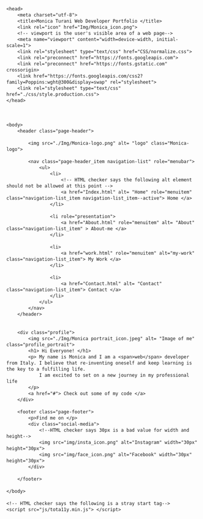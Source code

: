 <!DOCTYPE html>

<html>
        
    <head>
        <meta charset="utf-8">
        <title>Monica Turani Web Developer Portfolio </title>
        <link rel="icon" href="Img/Monica_icon.png">
        <!-- viewport is the user's visible area of a web page-->
        <meta name="viewport" content="width=device-width, initial-scale=1">
        <link rel="stylesheet" type="text/css" href="CSS/normalize.css">
        <link rel="preconnect" href="https://fonts.googleapis.com">
        <link rel="preconnect" href="https://fonts.gstatic.com" crossorigin>
        <link href="https://fonts.googleapis.com/css2?family=Poppins:wght@300&display=swap" rel="stylesheet">
        <link rel="stylesheet" type="text/css" href="./css/style.production.css">
    </head>

    

    <body>
        <header class="page-header">

            <img src="./Img/Monica-logo.png" alt= "logo" class="Monica-logo">
        
            <nav class="page-header_item navigation-list" role="menubar"> 
                <ul>
                    <li>
                        <!-- HTML checker says the following alt element should not be allowed at this point -->
                        <a href="Index.html" alt= "Home" role="menuitem" class="navigation-list_item navigation-list_item--active"> Home </a>
                    </li>
                    
                    <li role="presentation">
                        <a href="About.html" role="menuitem" alt= "About" class="navigation-list_item" > About-me </a>     
                    </li>

                    <li>
                        <a href="work.html" role="menuitem" alt="my-work" class="navigation-list_item"> My Work </a>
                    </li>
        
                    <li>
                        <a href="Contact.html" alt= "Contact" class="navigation-list_item"> Contact </a>
                    </li>
                </ul>    
            </nav>
        </header>
    

        <div class="profile">
            <img src="./Img/Monica portrait_icon.jpeg" alt= "Image of me" class="profile_portrait">
            <h1> Hi Everyone! </h1>
            <p> My name is Monica and I am a <span>web</span> developer from Italy. I believe that re-inventing oneself and keep learning is the key to a fulfilling life. 
                I am excited to set on a new journey in my professional life 
            </p>
            <a href="#"> Check out some of my code </a>
        </div>
        
        <footer class="page-footer">
            <p>Find me on </p>
            <div class="social-media">
                <!--HTML checker says 30px is a bad value for width and height-->
                <img src="img/insta_icon.png" alt="Instagram" width="30px" height="30px"> 
                <img src="img/face_icon.png" alt="Facebook" width="30px" height="30px">
            </div>
            
        </footer> 

    </body>

    <!-- HTML checker says the following is a stray start tag-->
    <script src="js/tota11y.min.js"> </script>
</html>


